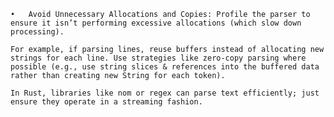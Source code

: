 	•	Avoid Unnecessary Allocations and Copies: Profile the parser to ensure it isn’t performing excessive allocations (which slow down processing). 
    
    For example, if parsing lines, reuse buffers instead of allocating new strings for each line. Use strategies like zero-copy parsing where possible (e.g., use string slices & references into the buffered data rather than creating new String for each token). 
    
    In Rust, libraries like nom or regex can parse text efficiently; just ensure they operate in a streaming fashion.